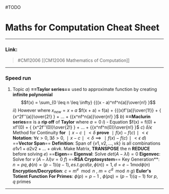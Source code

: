 #TODO 
# Maths for Computation Cheat Sheet
---
### Link: 
 > #CM12006 
 > [[CM12006 Mathematics of Computation]]

---
### Speed run 

1. Topic 
	$a)$ **==Taylor series==** used to approximate function by creating **infinite polynomial** 
		$$f(x) = \sum_{0 \leq n \leq \infty} {{(x - a)^nf^n(a)}\over{n!} }$$
		$ii)$ However where $x_{new} = x + a$
			$f(x + a) = f(a) + {{(x)f'(a)}\over{1!}} + { {x^2f''(a)}\over{2!} } + ... + {{x^nf^n(a)}\over{n!} }$
	$b)$ **==Maclurin series==** is a **rip off** of **Taylor** where $a = 0$ 
		$i)$ - Equation $f(x) = f(0) + xf'(0) + { {x^2f''(0)}\over{2!} } + ... + {{x^nf^n(0)}\over{n!} }$
	$c)$ $\delta/\epsilon$ Method for Continuity
		**for** $∣x−c∣<δ$ **prove** $∣f(x)−f(c)∣<ϵ$
			**Notation**: $∀ϵ>0,∃δ>0,∣x−c∣<δ⟹∣f(x)−f(c)∣<ϵ$
	$d)$ ==**Vector Span**==
		**Definition**: Span of $\{v1​,v2​,...,vk​\}$ is all combinations $a1​v1​+a2​v2​+...+ak​vk​$.
		Make Matrix, **TRANSPOSE** the n **REDUCE** before solving 
	$e)$ ==**Eigen**==
		**Eigenval**: Solve $det(A−\lambda I)=0$
		**Eigenvec**: Solve for $v$ $(A -\lambda I)v=0$
	 $f)$ ==**RSA Cryptosystem**==
		Key Generation**: $n=pq,ϕ(n)=(p−1)(q−1),e s.t. gcd(e,ϕ(n))=1,d=e−1modϕ(n)$
		**Encryption/Decryption**: $c=m^e\mod n$  ,  $m=c^d\mod n$
	$g)$ **Euler's Totient Function**
		**For Primes**: $ϕ(p)=p−1$ , $ϕ(pq)=(p−1)(q−1)$ for $p,q$ primes

--- 